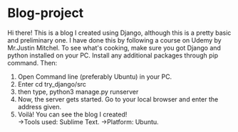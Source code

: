 # Blog-project
Hi there!
This is a blog I created using Django, although this is a pretty basic and preliminary one. I have done this by following a course on Udemy by Mr.Justin Mitchel.
To see what's cooking, make sure you got Django and python installed on your PC. Install any additional packages through pip command. Then:
1) Open Command line (preferably Ubuntu) in your PC.
2) Enter cd try_django/src
3) then type, python3 manage.py runserver
4) Now, the server gets started. Go to your local browser and enter the address given.
5) Voilà! You can see the blog I created!\
->Tools used: Sublime Text.
->Platform: Ubuntu.
